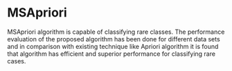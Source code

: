 # MSApriori
MSApriori algorithm is capable of classifying rare classes. The performance evaluation of the proposed algorithm has been done for different data sets  and in comparison with existing technique like Apriori algorithm it is found that algorithm has efficient and superior performance for classifying rare cases. 
